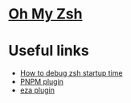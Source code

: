 # [Oh My Zsh](https://github.com/ohmyzsh/ohmyzsh)

# Useful links
- [How to debug zsh startup time](http://jb-blog.readthedocs.io/en/latest/posts/0032-debugging-zsh-startup-time.html)
- [PNPM plugin](https://github.com/ntnyq/omz-plugin-pnpm)
- [eza plugin](https://github.com/z-shell/zsh-eza)